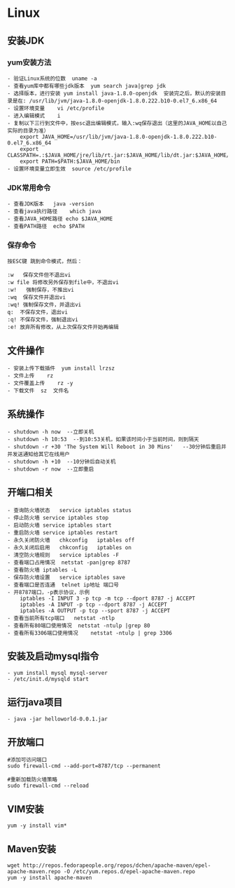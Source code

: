 # Linux

## 安装JDK

### yum安装方法

    - 验证Linux系统的位数  uname -a
    - 查看yum库中都有哪些jdk版本  yum search java|grep jdk
    - 选择版本，进行安装 yum install java-1.8.0-openjdk  安装完之后，默认的安装目录是在: /usr/lib/jvm/java-1.8.0-openjdk-1.8.0.222.b10-0.el7_6.x86_64
    - 设置环境变量    vi /etc/profile
    - 进入编辑模式    i
    - 复制以下三行到文件中，按esc退出编辑模式，输入:wq保存退出（这里的JAVA_HOME以自己实际的目录为准）
        export JAVA_HOME=/usr/lib/jvm/java-1.8.0-openjdk-1.8.0.222.b10-0.el7_6.x86_64
        export CLASSPATH=.:$JAVA_HOME/jre/lib/rt.jar:$JAVA_HOME/lib/dt.jar:$JAVA_HOME/lib/tools.jar
        export PATH=$PATH:$JAVA_HOME/bin
    - 设置环境变量立即生效  source /etc/profile
    
### JDK常用命令

    - 查看JDK版本   java -version
    - 查看java执行路径    which java
    - 查看JAVA_HOME路径 echo $JAVA_HOME
    - 查看PATH路径  echo $PATH
    
### 保存命令
      
    按ESC键 跳到命令模式，然后：
     
    :w   保存文件但不退出vi
    :w file 将修改另外保存到file中，不退出vi
    :w!   强制保存，不推出vi
    :wq  保存文件并退出vi
    :wq! 强制保存文件，并退出vi
    q:  不保存文件，退出vi
    :q! 不保存文件，强制退出vi
    :e! 放弃所有修改，从上次保存文件开始再编辑
    
## 文件操作
    
    - 安装上传下载插件  yum install lrzsz
    - 文件上传    rz
    - 文件覆盖上传    rz -y
    - 下载文件  sz  文件名 
    
## 系统操作
    
    - shutdown -h now  --立即关机  
    - shutdown -h 10:53  --到10:53关机，如果该时间小于当前时间，则到隔天  
    - shutdown -r +30 'The System Will Reboot in 30 Mins'   --30分钟后重启并并发送通知给其它在线用户
    - shutdown -h +10  --10分钟后自动关机  
    - shutdown -r now  --立即重启  
    
## 开端口相关
    
    - 查询防火墙状态   service iptables status
    - 停止防火墙 service iptables stop
    - 启动防火墙 service iptables start
    - 重启防火墙 service iptables restart
    - 永久关闭防火墙   chkconfig   iptables off
    - 永久关闭后启用   chkconfig   iptables on 
    - 清空防火墙规则   service iptables -F
    - 查看端口占用情况  netstat -pan|grep 8787
    - 查看防火墙 iptables -L
    - 保存防火墙设置   service iptables save
    - 查看端口是否连通  telnet ip地址 端口号
    - 开8787端口，-p表示协议，示例
        iptables -I INPUT 3 -p tcp -m tcp --dport 8787 -j ACCEPT
        iptables -A INPUT -p tcp --dport 8787 -j ACCEPT
        iptables -A OUTPUT -p tcp --sport 8787 -j ACCEPT
    - 查看当前所有tcp端口   netstat -ntlp
    - 查看所有80端口使用情况  netstat -ntulp |grep 80
    - 查看所有3306端口使用情况    netstat -ntulp | grep 3306
    
## 安装及启动mysql指令

    - yum install mysql mysql-server
    - /etc/init.d/mysqld start
    
## 运行java项目
  
    - java -jar helloworld-0.0.1.jar

## 开放端口

    #添加可访问端口
    sudo firewall-cmd --add-port=8787/tcp --permanent
    
    #重新加载防火墙策略    
    sudo firewall-cmd --reload

## VIM安装

    yum -y install vim*
    
## Maven安装

    wget http://repos.fedorapeople.org/repos/dchen/apache-maven/epel-apache-maven.repo -O /etc/yum.repos.d/epel-apache-maven.repo
    yum -y install apache-maven